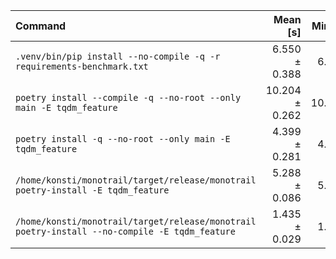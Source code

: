 | Command | Mean [s] | Min [s] | Max [s] | Relative |
|:---|---:|---:|---:|---:|
| `.venv/bin/pip install --no-compile -q -r requirements-benchmark.txt` | 6.550 ± 0.388 | 6.210 | 6.973 | 4.56 ± 0.29 |
| `poetry install --compile -q --no-root --only main -E tqdm_feature` | 10.204 ± 0.262 | 10.013 | 10.502 | 7.11 ± 0.23 |
| `poetry install -q --no-root --only main -E tqdm_feature` | 4.399 ± 0.281 | 4.185 | 4.717 | 3.07 ± 0.21 |
| `/home/konsti/monotrail/target/release/monotrail poetry-install -E tqdm_feature` | 5.288 ± 0.086 | 5.223 | 5.386 | 3.69 ± 0.10 |
| `/home/konsti/monotrail/target/release/monotrail poetry-install --no-compile -E tqdm_feature` | 1.435 ± 0.029 | 1.402 | 1.453 | 1.00 |
